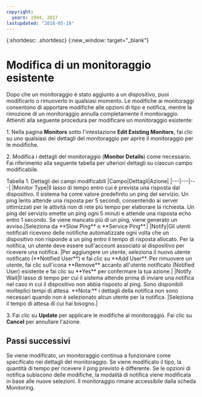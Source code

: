 ```yaml
---
copyright:
  years: 1994, 2017
lastupdated: "2018-05-18"
---
```


{:shortdesc: .shortdesc}
{:new_window: target="_blank"}

# Modifica di un monitoraggio esistente
Dopo che un monitoraggio è stato aggiunto a un dispositivo, puoi modificarlo o rimuoverlo in qualsiasi momento. Le modifiche ai monitoraggi consentono di apportare modifiche alle opzioni di tipo e notifica, mentre la rimozione di un monitoraggio annulla completamente il monitoraggio. Attieniti alla seguente procedura per modificare un monitoraggio esistente:

1\. Nella pagina **Monitors** sotto l'intestazione **Edit Existing Monitors**, fai clic su uno qualsiasi dei dettagli del monitoraggio per aprire il monitoraggio per le modifiche.

2\. Modifica i dettagli del monitoraggio (**Monitor Details**) come necessario. Fai riferimento alla seguente tabella per ulteriori dettagli su ciascun campo modificabile.

<caption>Tabella 1. Dettagli dei campi modificabili </caption> 
|Campo|Dettagli|Azione|
|---|---|---|
|Monitor Type|Il lasso di tempo entro cui è prevista una risposta dal dispositivo. Il sistema ha come valore predefinito un ping del servizio. Un ping lento attende una risposta per 5 secondi, consentendo ai server ottimizzati per le attività non di rete più tempo per elaborare la richiesta. Un ping del servizio emette un ping ogni 5 minuti e attende una risposta echo entro 1 secondo. Se viene mancato più di un ping, viene generato un avviso.|Seleziona da **Slow Ping** o **Service Ping**.|
|Notify|Gli utenti notificati ricevono delle notifiche automatizzate ogni volta che un dispositivo non risponde a un ping entro il tempo di risposta allocato. Per la notifica, un utente deve essere sull'account associato al dispositivo per ricevere una notifica. |Per aggiungere un utente, seleziona il nuovo utente notificato (**Notified User**) e fai clic su **Add User**. Per rimuovere un utente, fai clic sull'icona **Remove** accanto all'utente notificato (Notified User) esistente e fai clic su **Yes** per confermare la tua azione.|
|Notify Wait|Il lasso di tempo per cui il sistema attende prima di inviare una notifica nel caso in cui il dispositivo non abbia risposto al ping. Sono disponibili molteplici tempi di attesa. **Nota:** i dettagli della notifica non sono necessari quando non è selezionato alcun utente per la notifica. |Seleziona il tempo di attesa di cui hai bisogno.|

3\. Fai clic su **Update** per applicare le modifiche al monitoraggio. Fai clic su **Cancel** per annullare l'azione.

## Passi successivi

Se viene modificato, un monitoraggio continua a funzionare come specificato nei dettagli del monitoraggio. Se viene modificato il tipo, la quantità di tempo per ricevere il ping previsto è differente. Se le opzioni di notifica subiscono delle modifiche, la modalità di notifica viene modificata in base alle nuove selezioni. Il monitoraggio rimane accessibile dalla scheda Monitoring.
